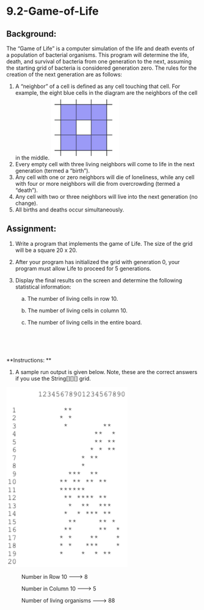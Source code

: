 # 9.2-Game-of-Life


## **Background:** 

The “Game of Life” is a computer simulation of the life and death events of a population of bacterial organisms. This program will determine the life, death, and survival of bacteria from one generation to the next, assuming the starting grid of bacteria is considered generation zero. The rules for the creation of the next generation are as follows: 

1. A “neighbor” of a cell is defined as any cell touching that cell. For example, the eight blue cells in the diagram are the neighbors of the cell in the middle. 
 ![Life](assets/life.PNG)
2. Every empty cell with three living neighbors will come to life in the next generation (termed a “birth”). 
3. Any cell with one or zero neighbors will die of loneliness, while any cell with four or more neighbors will die from overcrowding (termed a “death”). 
4. Any cell with two or three neighbors will live into the next generation (no change). 
5. All births and deaths occur simultaneously. 

## **Assignment:**

1. Write a program that implements the game of Life. The size of the grid will be a square 20 x 20. 

2. After your program has initialized the grid with generation 0, your program must allow Life to 
proceed for 5 generations. 
3. Display the final results on the screen and determine the following statistical information: 

&nbsp;&nbsp;&nbsp;&nbsp;&nbsp;&nbsp;&nbsp;&nbsp;&nbsp;&nbsp;a. The number of living cells in row 10. 

&nbsp;&nbsp;&nbsp;&nbsp;&nbsp;&nbsp;&nbsp;&nbsp;&nbsp;&nbsp;b. The number of living cells in column 10. 

&nbsp;&nbsp;&nbsp;&nbsp;&nbsp;&nbsp;&nbsp;&nbsp;&nbsp;&nbsp;c. The number of living cells in the entire board. 

<br></br>
<br></br>
**Instructions: **

1. A sample run output is given below. Note, these are the correct answers if you use the String[][][] grid.

![Game Of Life](assets/game.PNG)
 
&nbsp;&nbsp;&nbsp;&nbsp;&nbsp;&nbsp;&nbsp;&nbsp;&nbsp;&nbsp;Number in Row 10 ---> 8 

&nbsp;&nbsp;&nbsp;&nbsp;&nbsp;&nbsp;&nbsp;&nbsp;&nbsp;&nbsp;Number in Column 10 ---> 5 

&nbsp;&nbsp;&nbsp;&nbsp;&nbsp;&nbsp;&nbsp;&nbsp;&nbsp;&nbsp;Number of living organisms ---> 88 
  
  
